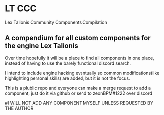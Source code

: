# LT CCC
Lex Talionis Community Components Compilation


## A compendium for all custom components for the engine Lex Talionis


Over time hopefully it will be a place to find all components in one place, instead of having to use the barely functional discord search.

I intend to include engine hacking eventually so common modifications(like highlighting personal skills) are added, but it is not the focus.

This is a plublic repo and everyone can make a merge request to add a component, just do it via github or send to zeonBPM#1222 over discord



#I WILL NOT ADD ANY COMPONENT MYSELF UNLESS REQUESTED BY THE AUTHOR

